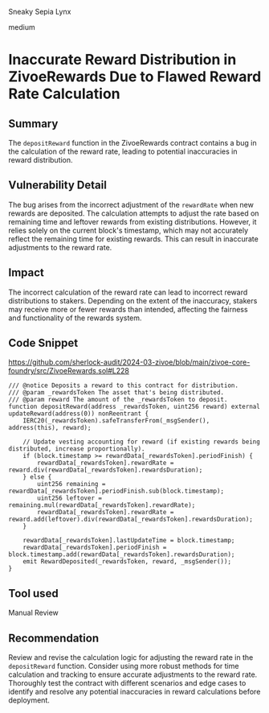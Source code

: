 Sneaky Sepia Lynx

medium

# Inaccurate Reward Distribution in ZivoeRewards Due to Flawed Reward Rate Calculation

## Summary
The `depositReward` function in the ZivoeRewards contract contains a bug in the calculation of the reward rate, leading to potential inaccuracies in reward distribution.

## Vulnerability Detail
The bug arises from the incorrect adjustment of the `rewardRate` when new rewards are deposited. The calculation attempts to adjust the rate based on remaining time and leftover rewards from existing distributions. However, it relies solely on the current block's timestamp, which may not accurately reflect the remaining time for existing rewards. This can result in inaccurate adjustments to the reward rate.

## Impact
The incorrect calculation of the reward rate can lead to incorrect reward distributions to stakers. Depending on the extent of the inaccuracy, stakers may receive more or fewer rewards than intended, affecting the fairness and functionality of the rewards system.

## Code Snippet
https://github.com/sherlock-audit/2024-03-zivoe/blob/main/zivoe-core-foundry/src/ZivoeRewards.sol#L228
```solidity
/// @notice Deposits a reward to this contract for distribution.
/// @param _rewardsToken The asset that's being distributed.
/// @param reward The amount of the _rewardsToken to deposit.
function depositReward(address _rewardsToken, uint256 reward) external updateReward(address(0)) nonReentrant {
    IERC20(_rewardsToken).safeTransferFrom(_msgSender(), address(this), reward);

    // Update vesting accounting for reward (if existing rewards being distributed, increase proportionally).
    if (block.timestamp >= rewardData[_rewardsToken].periodFinish) {
        rewardData[_rewardsToken].rewardRate = reward.div(rewardData[_rewardsToken].rewardsDuration);
    } else {
        uint256 remaining = rewardData[_rewardsToken].periodFinish.sub(block.timestamp);
        uint256 leftover = remaining.mul(rewardData[_rewardsToken].rewardRate);
        rewardData[_rewardsToken].rewardRate = reward.add(leftover).div(rewardData[_rewardsToken].rewardsDuration);
    }

    rewardData[_rewardsToken].lastUpdateTime = block.timestamp;
    rewardData[_rewardsToken].periodFinish = block.timestamp.add(rewardData[_rewardsToken].rewardsDuration);
    emit RewardDeposited(_rewardsToken, reward, _msgSender());
}
```

## Tool used
Manual Review

## Recommendation
Review and revise the calculation logic for adjusting the reward rate in the `depositReward` function. Consider using more robust methods for time calculation and tracking to ensure accurate adjustments to the reward rate. Thoroughly test the contract with different scenarios and edge cases to identify and resolve any potential inaccuracies in reward calculations before deployment.